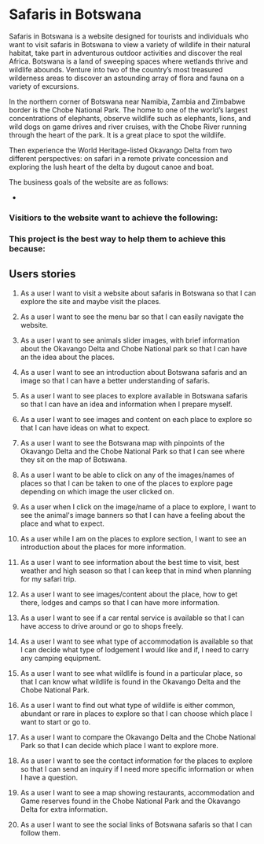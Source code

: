 # Safaris in Botswana

 Safaris in Botswana is a website designed for tourists and individuals who want to visit safaris in Botswana to view a variety of wildlife in their natural habitat, take part in adventurous outdoor activities and discover the real Africa. Botswana is a land of sweeping spaces where wetlands thrive and wildlife abounds. Venture into two of the country’s most treasured wilderness areas to discover an astounding array of flora and fauna on a variety of excursions.

 In the northern corner of Botswana near Namibia, Zambia and Zimbabwe border is the Chobe National Park. The home to one of the world’s largest concentrations of elephants, observe wildlife such as elephants, lions, and wild dogs on game drives and river cruises,  with the Chobe River running through the heart of the park. It is a great place to spot the wildlife.

 Then experience the World Heritage-listed Okavango Delta from two different perspectives: on safari in a remote private concession and exploring the lush heart of the delta by dugout canoe and boat.

 
 The business goals of the website are as follows:
 
 * 



 

### Visitiors to the website want to achieve the following:





### This project is the best way to help them to achieve this because:


## Users stories
1. As a user I want to visit a website about safaris in Botswana so that I can explore the site and maybe visit the places.

2. As a user I want to see the menu bar so that I can easily navigate the website.

3. As a user I want to see animals slider images, with brief information about the Okavango Delta and Chobe National park so    that I can have an the idea about the places.

4. As a user I want to see an introduction about Botswana safaris and an image so that I can have a better understanding of safaris. 

5. As a user I want to see places to explore available in Botswana safaris so that I can have an idea and information when I prepare myself.

6. As a user I want to see images and content on each place to explore so that I can have ideas on what to expect.

7. As a user I want to see the Botswana map with pinpoints of the Okavango Delta and the Chobe National Park so that I can see where they sit on the map of Botswana.

8. As a user I want to be able to click on any of the images/names of places so that I can be taken to one of the places to explore page depending on which image the user clicked on.

9. As a user when I click on the image/name of a place to explore, I want to see the animal's image banners so that I can have a feeling about the place and what to expect.

10. As a user while I am on the places to explore section, I want to see an introduction about the places for more information.

11. As a user I want to see information about the best time to visit, best weather and high season so that I can keep that in mind when planning for my safari trip.

12. As a user I want to see images/content about the place, how to get there, lodges and camps so that I can have more information.

13. As a user I want to see if a car rental service is available so that I can have access to drive around or go to shops freely.

14. As a user I want to see what type of accommodation is available so that I can decide what type of lodgement I would like and if, I need to carry any camping equipment.

15. As a user I want to see what wildlife is found in a particular place, so that I can know what wildlife is found in the Okavango Delta and the Chobe National Park.

16. As a user I want to find out what type of wildlife is either common, abundant or rare in places to explore so that I can choose which place I want to start or go to.

17. As a user I want to compare the Okavango Delta and the Chobe National Park so that I can decide which place I want to explore more.

18. As a user I want to see the contact information for the places to explore so that I can send an inquiry if I need more specific information or when I have a question.

19. As a user I want to see a map showing restaurants, accommodation and Game reserves found in the Chobe National Park and the Okavango Delta for extra information.

20. As a user I want to see the social links of Botswana safaris so that I can follow them.


